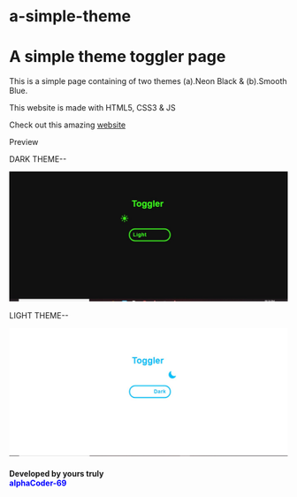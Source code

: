 # a-simple-theme

<h1>A simple theme toggler page</h1>
<p>This is a simple page containing of two themes (a).Neon Black & (b).Smooth Blue.</p>
<p>This website is made with HTML5, CSS3 & JS</p>
<p>Check out this amazing <a href="https://alphacoder-69.github.io/Temp-host/index.html">website</a></p>

<p>Preview</p>
<p>DARK THEME--</p>
<img src="https://raw.githubusercontent.com/alphaCoder-69/a-simple-theme/master/Dark-mode.jpg">
<p>LIGHT THEME--</p>
<img src="https://raw.githubusercontent.com/alphaCoder-69/a-simple-theme/master/Light-mode.jpg">
<h4>Developed by yours truly <div style="color:blue">alphaCoder-69</div></h4>
